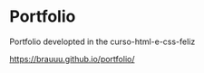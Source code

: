 # Portfolio
Portfolio developted in the curso-html-e-css-feliz

https://brauuu.github.io/portfolio/
